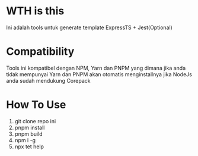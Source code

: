 # WTH is this
Ini adalah tools untuk generate template ExpressTS + Jest(Optional)
# Compatibility
Tools ini kompatibel dengan NPM, Yarn dan PNPM yang dimana jika anda tidak mempunyai Yarn dan PNPM akan otomatis menginstallnya jika NodeJs anda sudah mendukung Corepack
# How To Use
1. git clone repo ini
2. pnpm install
3. pnpm build
4. npm i -g
5. npx tet help